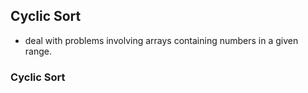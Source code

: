 ## Cyclic Sort 
- deal with problems involving arrays containing numbers in a given range. 
### Cyclic Sort 